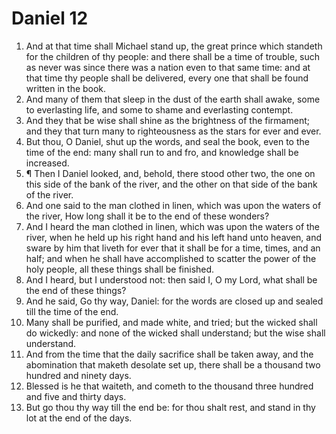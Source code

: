 ﻿# Daniel 12
1. And at that time shall Michael stand up, the great prince which standeth for the children of thy people: and there shall be a time of trouble, such as never was since there was a nation even to that same time: and at that time thy people shall be delivered, every one that shall be found written in the book. 
2. And many of them that sleep in the dust of the earth shall awake, some to everlasting life, and some to shame and everlasting contempt. 
3. And they that be wise shall shine as the brightness of the firmament; and they that turn many to righteousness as the stars for ever and ever. 
4. But thou, O Daniel, shut up the words, and seal the book, even to the time of the end: many shall run to and fro, and knowledge shall be increased. 
5. ¶ Then I Daniel looked, and, behold, there stood other two, the one on this side of the bank of the river, and the other on that side of the bank of the river. 
6. And one said to the man clothed in linen, which was upon the waters of the river, How long shall it be to the end of these wonders? 
7. And I heard the man clothed in linen, which was upon the waters of the river, when he held up his right hand and his left hand unto heaven, and sware by him that liveth for ever that it shall be for a time, times, and an half; and when he shall have accomplished to scatter the power of the holy people, all these things shall be finished. 
8. And I heard, but I understood not: then said I, O my Lord, what shall be the end of these things? 
9. And he said, Go thy way, Daniel: for the words are closed up and sealed till the time of the end. 
10. Many shall be purified, and made white, and tried; but the wicked shall do wickedly: and none of the wicked shall understand; but the wise shall understand. 
11. And from the time that the daily sacrifice shall be taken away, and the abomination that maketh desolate set up, there shall be a thousand two hundred and ninety days. 
12. Blessed is he that waiteth, and cometh to the thousand three hundred and five and thirty days. 
13. But go thou thy way till the end be: for thou shalt rest, and stand in thy lot at the end of the days. 
